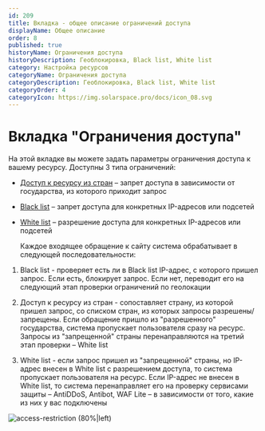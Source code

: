 ```yaml
---
id: 209
title: Вкладка - общее описание ограничений доступа
displayName: Общее описание
order: 8
published: true
historyName: Ограничения доступа
historyDescription: Геоблокировка, Black list, White list
category: Настройка ресурсов
categoryName: Ограничения доступа
categoryDescription: Геоблокировка, Black list, White list
categoryOrder: 4
categoryIcon: https://img.solarspace.pro/docs/icon_08.svg
---
```


# Вкладка "Ограничения доступа"

На этой вкладке вы можете задать параметры ограничения доступа к вашему ресурсу. Доступны 3 типа ограничений:

- [Доступ к ресурсу из стран]([210]) – запрет доступа в зависимости от государства, из которого приходит запрос

- [Black list]([211]) – запрет доступа для конкретных IP-адресов или подсетей

- [White list]([212]) – разрешение доступа для конкретных IP-адресов или подсетей  

  Каждое входящее обращение к сайту система обрабатывает в следующей последовательности:

1. Black list - проверяет есть ли в Black list IP-адрес, с которого пришел запрос. Если есть, блокирует запрос. Если нет, переводит его на следующий этап проверки ограничений по геолокации

2. Доступ к ресурсу из стран - сопоставляет страну, из которой пришел запрос, со списком стран, из которых запросы разрешены/запрещены. Если обращение пришло из "разрешенного" государства, система пропускает пользователя сразу на ресурс. Запросы из "запрещенной" страны перенаправляются на третий этап проверки – White list

3. White list - если запрос пришел из "запрещенной" страны, но IP-адрес внесен в White list с разрешением доступа, то система пропускает пользователя на ресурс. Если IP-адрес не внесен в White list, то система перенаправляет его на проверку сервисами защиты – AntiDDoS, Antibot, WAF Lite – в зависимости от того, какие из них у вас подключены

![access-restriction (80%|left)](https://img.solarspace.pro/docs/access_restrictions.png "Раздел видов ограничения доступа")
